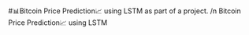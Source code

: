#📊Bitcoin Price Prediction📈 using LSTM as part of a project.
/n Bitcoin Price Prediction📈 using LSTM
